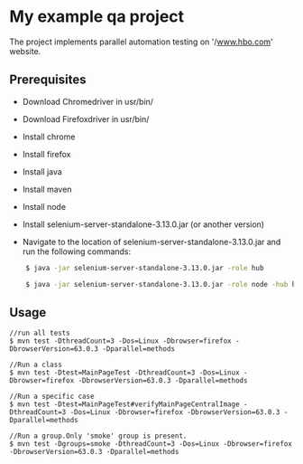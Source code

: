 # My example qa project

The project implements parallel automation testing on '/www.hbo.com' website.

## Prerequisites

 * Download Сhromedriver in usr/bin/ 
  
 * Download Firefoxdriver in usr/bin/
  
 * Install chrome 
  
 * Install firefox 

 * Install java 

 * Install maven

 * Install node
 
 * Install selenium-server-standalone-3.13.0.jar (or another version)


 * Navigate to the location of selenium-server-standalone-3.13.0.jar and run the following commands:
```bash
    $ java -jar selenium-server-standalone-3.13.0.jar -role hub

    $ java -jar selenium-server-standalone-3.13.0.jar -role node -hub http://localhost:4444/grid/register

```

## Usage

```
//run all tests
$ mvn test -DthreadCount=3 -Dos=Linux -Dbrowser=firefox -DbrowserVersion=63.0.3 -Dparallel=methods

//Run a class
$ mvn test -Dtest=MainPageTest -DthreadCount=3 -Dos=Linux -Dbrowser=firefox -DbrowserVersion=63.0.3 -Dparallel=methods

//Run a specific case
$ mvn test -Dtest=MainPageTest#verifyMainPageCentralImage -DthreadCount=3 -Dos=Linux -Dbrowser=firefox -DbrowserVersion=63.0.3 -Dparallel=methods

//Run a group.Only 'smoke' group is present.
$ mvn test -Dgroups=smoke -DthreadCount=3 -Dos=Linux -Dbrowser=firefox -DbrowserVersion=63.0.3 -Dparallel=methods
```
